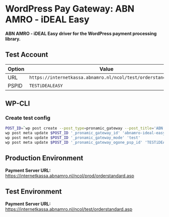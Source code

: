 # WordPress Pay Gateway: ABN AMRO - iDEAL Easy

**ABN AMRO - iDEAL Easy driver for the WordPress payment processing library.**

## Test Account

| Option      | Value                                                               |
| ----------- | ------------------------------------------------------------------- |
| URL         | `https://internetkassa.abnamro.nl/ncol/test/orderstandard.asp`      |
| PSPID       | `TESTiDEALEASY`                                                     |

## WP-CLI

### Create test config

```bash
POST_ID=`wp post create --post_type=pronamic_gateway --post_title='ABN AMRO - iDEAL Easy - Test' --post_status=publish --porcelain`
wp post meta update $POST_ID '_pronamic_gateway_id' 'abnamro-ideal-easy'
wp post meta update $POST_ID '_pronamic_gateway_mode' 'test'
wp post meta update $POST_ID '_pronamic_gateway_ogone_psp_id' 'TESTiDEALEASY'
```

## Production Environment

**Payment Server URL:** https://internetkassa.abnamro.nl/ncol/prod/orderstandard.asp  

## Test Environment

**Payment Server URL:** https://internetkassa.abnamro.nl/ncol/test/orderstandard.asp  

